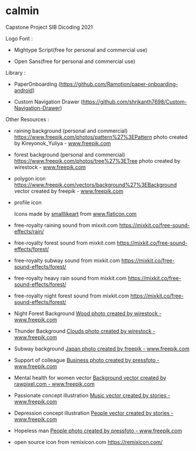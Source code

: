 # calmin
Capstone Project SIB Dicoding 2021

Logo Font :

- Mightype Script(free for personal and commercial use)

- Open Sans(free for personal and commercial use)


Library :

- PaperOnboarding (https://github.com/Ramotion/paper-onboarding-android)

- Custom Navigation Drawer (https://github.com/shrikanth7698/Custom-Navigation-Drawer)


Other Resources :

- raining background (personal and commercial) https://www.freepik.com/photos/pattern%27%3EPattern photo created by Kireyonok_Yuliya - www.freepik.com

- forest background (personal and commercial) https://www.freepik.com/photos/tree%27%3ETree photo created by wirestock - www.freepik.com

- polygon icon https://www.freepik.com/vectors/background%27%3EBackground vector created by freepik - www.freepik.com
  
- profile icon <div>Icons made by <a href="https://www.flaticon.com/authors/smalllikeart" title="smalllikeart">smalllikeart</a> from <a href="https://www.flaticon.com/" title="Flaticon">www.flaticon.com</a></div>

- free-royalty raining sound from mixxit.com https://mixkit.co/free-sound-effects/rain/

- free-royalty forest sound from mixkit.com  https://mixkit.co/free-sound-effects/forest/

- free-royalty subway sound from mixkit.com  https://mixkit.co/free-sound-effects/forest/

- free-royalty heavy rain sound from mixkit.com  https://mixkit.co/free-sound-effects/forest/

- free-royalty night forest sound from mixkit.com  https://mixkit.co/free-sound-effects/forest/

- Night Forest Background <a href='https://www.freepik.com/photos/wood'>Wood photo created by wirestock - www.freepik.com</a>

- Thunder Background <a href='https://www.freepik.com/photos/clouds'>Clouds photo created by wirestock - www.freepik.com</a>

- Subway background <a href='https://www.freepik.com/photos/japan'>Japan photo created by freepik - www.freepik.com</a>

- Support of colleague <a href="https://www.freepik.com/photos/business">Business photo created by pressfoto - www.freepik.com</a>

- Mental health for women vector <a href="https://www.freepik.com/vectors/background">Background vector created by rawpixel.com - www.freepik.com</a>

- Passionate concept illustration <a href="https://www.freepik.com/vectors/music">Music vector created by stories - www.freepik.com</a>

- Depression concept illustration <a href="https://www.freepik.com/vectors/people">People vector created by stories - www.freepik.com</a>

- Hopeless man <a href="https://www.freepik.com/photos/people">People photo created by pressfoto - www.freepik.com</a>


- open source icon from remixicon.com https://remixicon.com/
